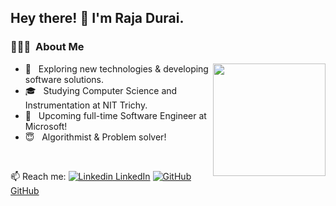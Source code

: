 <h2> Hey there! 👋 I'm Raja Durai.</h2>
<h3> 👨🏻‍💻 &nbsp;About Me </h3>

<a href="https://github.com/AVS1508">
  <img height="180em" align = "right" src="https://github-readme-stats.vercel.app/api/top-langs/?username=Raja58&theme=dark&layout=compact" />
</a>

- 🤔 &nbsp; Exploring new technologies & developing software solutions.
- 🎓 &nbsp; Studying Computer Science and Instrumentation at NIT Trichy.
- 💼 &nbsp; Upcoming full-time Software Engineer at Microsoft!
- 😇 &nbsp; Algorithmist & Problem solver!
<!-- ![Raja's github stats](https://github-readme-stats.vercel.app/api?username=Raja58&show_icons=true&theme=dark) -->
<br/>

📫 Reach me:
 [![Linkedin](https://i.stack.imgur.com/gVE0j.png) LinkedIn](https://www.linkedin.com/in/raja58)  [![GitHub](https://i.stack.imgur.com/tskMh.png) GitHub](https://github.com/Raja58)
